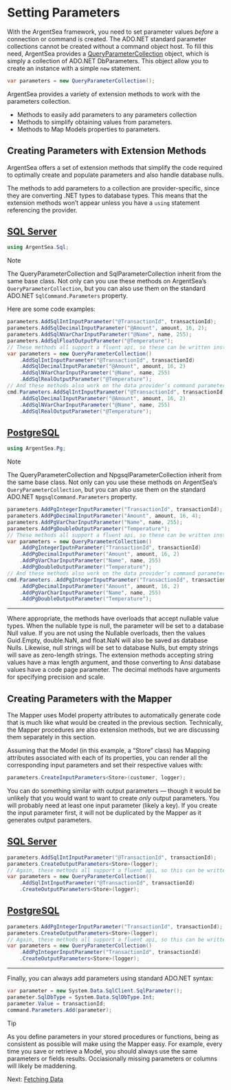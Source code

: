 # Setting Parameters

With the ArgentSea framework, you need to set parameter values *before* a connection or command is created. The ADO.NET standard parameter collections cannot be created without a command object host. To fill this need, ArgentSea provides a [QueryParameterCollection](/api/ArgentSea.QueryParameterCollection.html) object, which is simply a collection of ADO.NET DbParameters. This object allow you to create an instance with a simple `new` statement.

```csharp
var parameters = new QueryParameterCollection();
```

ArgentSea provides a variety of extension methods to work with the parameters collection.

* Methods to easily add parameters to any parameters collection
* Methods to simplify obtaining values from parameters.
* Methods to Map Models properties to parameters.

## Creating Parameters with Extension Methods

ArgentSea offers a set of extension methods that simplify the code required to optimally create and populate parameters and also handle database nulls.

The methods to add parameters to a collection are provider-specific, since they are converting .NET types to database types. This means that the extension methods won’t appear unless you have a `using` statement referencing the provider.

## [SQL Server](#tab/tabid-sql)

````csharp
using ArgentSea.Sql;
````

> [!NOTE]
> The QueryParameterCollection and SqlParameterCollection inherit from the same base class. Not only can you use these methods on ArgentSea’s `QueryParameterCollection`, but you can also use them on the standard ADO.NET `SqlCommand.Parameters` property.

Here are some code examples:

````csharp
parameters.AddSqlIntInputParameter("@TransactionId", transactionId);
parameters.AddSqlDecimalInputParameter("@Amount", amount, 16, 2);
parameters.AddSqlNVarCharInputParameter("@Name", name, 255);
parameters.AddSqlFloatOutputParameter("@Temperature");
// These methods all support a fluent api, so these can be written instead as:
var parameters = new QueryParameterCollection()
    .AddSqlIntInputParameter("@TransactionId", transactionId)
    .AddSqlDecimalInputParameter("@Amount", amount, 16, 2)
    .AddSqlNVarCharInputParameter("@Name", name, 255)
    .AddSqlRealOutputParameter("@Temperature");
// And these methods also work on the data provider’s command parameters collection.
cmd.Parameters.AddSqlIntInputParameter("@TransactionId", transactionId)
    .AddSqlDecimalInputParameter("@Amount", amount, 16, 2)
    .AddSqlNVarCharInputParameter("@Name", name, 255)
    .AddSqlRealOutputParameter("@Temperature");
````

## [PostgreSQL](#tab/tabid-pg)

````csharp
using ArgentSea.Pg;
````

> [!NOTE]
> The QueryParameterCollection and NpgsqlParameterCollection inherit from the same base class. Not only can you use these methods on ArgentSea’s `QueryParameterCollection`, but you can also use them on the standard ADO.NET `NpgsqlCommand.Parameters` property.

```csharp
parameters.AddPgIntegerInputParameter("TransactionId", transactionId);
parameters.AddPgDecimalInputParameter("Amount", amount, 16, 4);
parameters.AddPgVarCharInputParameter("Name", name, 255);
parameters.AddPgDoubleOutputParameter("Temperature");
// These methods all support a fluent api, so these can be written instead as:
var parameters = new QueryParameterCollection()
    .AddPgIntegerIputnParameter("TransactionId", transactionId)
    .AddPgDecimalInputParameter("Amount", amount, 16, 2)
    .AddPgVarCharInputParameter("Name", name, 255)
    .AddPgDoubleOutputParameter("Temperature");
// And these methods also work on the data provider’s command parameters collection.
cmd.Parameters..AddPgIntegerInputParameter("TransactionId", transactionId)
    .AddPgDecimalInputParameter("Amount", amount, 16, 2)
    .AddPgVarCharInputParameter("Name", name, 255)
    .AddPgDoubleOutputParameter("Temperature");
```

***

Where appropriate, the methods have overloads that accept nullable value types. When the nullable type is null, the parameter will be set to a database Null value. If you are not using the Nullable overloads, then the values Guid.Empty, double.NaN, and float.NaN will also be saved as database Nulls. Likewise, null strings will be set to database Nulls, but empty strings will save as zero-length strings. The extension methods accepting string values have a max length argument, and those converting to Ansi database values have a code page parameter. The decimal methods have arguments for specifying precision and scale.

## Creating Parameters with the Mapper

The Mapper uses Model property attributes to automatically generate code that is much like what would be created in the previous section. Technically, the Mapper procedures are also extension methods, but we are discussing them separately in this section.

Assuming that the Model (in this example, a “Store” class) has Mapping attributes associated with each of its properties, you can render all the corresponding input parameters and set their respective values with:

```csharp
parameters.CreateInputParameters<Store>(customer, logger);
```

You can do something similar with output parameters — though it would be unlikely that you would want to want to create *only* output parameters. You will probably need at least one input parameter (likely a key). If you create the input parameter first, it will not be duplicated by the Mapper as it generates output parameters.

## [SQL Server](#tab/tabid-sql)

```csharp
parameters.AddSqlIntInputParameter("@TransactionId", transactionId);
parameters.CreateOutputParameters<Store>(logger);
// Again, these methods all support a fluent api, so this can be written instead as:
var parameters = new QueryParameterCollection()
    .AddSqlIntInputParameter("@TransactionId", transactionId)
    .CreateOutputParameters<Store>(logger);
```

## [PostgreSQL](#tab/tabid-pg)

```csharp
parameters.AddPgIntegerInputParameter("TransactionId", transactionId);
parameters.CreateOutputParameters<Store>(logger);
// Again, these methods all support a fluent api, so this can be written instead as:
var parameters = new QueryParameterCollection()
    .AddPgIntegerInputParameter("TransactionId", transactionId)
    .CreateOutputParameters<Store>(logger);
```

***

Finally, you can always add parameters using standard ADO.NET syntax:

```csharp
var parameter = new System.Data.SqlClient.SqlParameter();
parameter.SqlDbType = System.Data.SqlDbType.Int;
parameter.Value = transactionId;
command.Parameters.Add(parameter);
```

> [!TIP]
> As you define parameters in your stored procedures or functions, being as consistent as possible will make using the Mapper easy. For example, every time you save or retrieve a Model, you should always use the same parameters or fields results. Occiasionally missing parameters or columns will likely be maddening.

Next: [Fetching Data](fetching.md)
